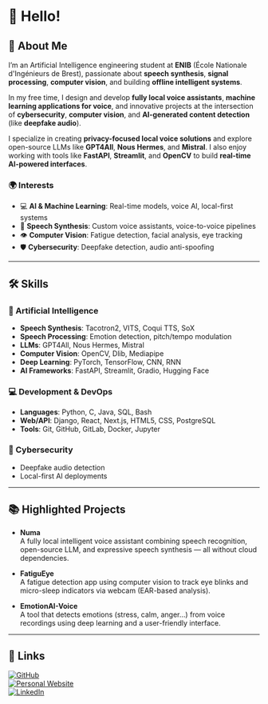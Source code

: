 # 👋 Hello!

## 🚀 About Me

I’m an Artificial Intelligence engineering student at **ENIB** (École Nationale d'Ingénieurs de Brest), passionate about **speech synthesis**, **signal processing**, **computer vision**, and building **offline intelligent systems**.

In my free time, I design and develop **fully local voice assistants**, **machine learning applications for voice**, and innovative projects at the intersection of **cybersecurity**, **computer vision**, and **AI-generated content detection** (like **deepfake audio**).

I specialize in creating **privacy-focused local voice solutions** and explore open-source LLMs like **GPT4All**, **Nous Hermes**, and **Mistral**. I also enjoy working with tools like **FastAPI**, **Streamlit**, and **OpenCV** to build **real-time AI-powered interfaces**.

### 🌍 Interests

- 💻 **AI & Machine Learning**: Real-time models, voice AI, local-first systems  
- 🎤 **Speech Synthesis**: Custom voice assistants, voice-to-voice pipelines  
- 👁️ **Computer Vision**: Fatigue detection, facial analysis, eye tracking  
- 🛡️ **Cybersecurity**: Deepfake detection, audio anti-spoofing

---

## 🛠️ Skills

### 🧠 Artificial Intelligence

- **Speech Synthesis**: Tacotron2, VITS, Coqui TTS, SoX  
- **Speech Processing**: Emotion detection, pitch/tempo modulation  
- **LLMs**: GPT4All, Nous Hermes, Mistral  
- **Computer Vision**: OpenCV, Dlib, Mediapipe  
- **Deep Learning**: PyTorch, TensorFlow, CNN, RNN  
- **AI Frameworks**: FastAPI, Streamlit, Gradio, Hugging Face

### 💻 Development & DevOps

- **Languages**: Python, C, Java, SQL, Bash  
- **Web/API**: Django, React, Next.js, HTML5, CSS, PostgreSQL  
- **Tools**: Git, GitHub, GitLab, Docker, Jupyter

### 🔐 Cybersecurity

- Deepfake audio detection  
- Local-first AI deployments

---

## 📚 Highlighted Projects

- **Numa**  
  A fully local intelligent voice assistant combining speech recognition, open-source LLM, and expressive speech synthesis — all without cloud dependencies.

- **FatiguEye**  
  A fatigue detection app using computer vision to track eye blinks and micro-sleep indicators via webcam (EAR-based analysis).

- **EmotionAI-Voice**  
  A tool that detects emotions (stress, calm, anger...) from voice recordings using deep learning and a user-friendly interface.

---

## 🔗 Links

[![GitHub](https://img.shields.io/badge/GitHub-181717?style=for-the-badge&logo=GitHub&logoColor=white)](https://github.com/Tirovo)  
[![Personal Website](https://img.shields.io/badge/Website-000000?style=for-the-badge&logo=About.me&logoColor=white)](https://tirovo.github.io)  
[![LinkedIn](https://img.shields.io/badge/LinkedIn-0077B5?style=for-the-badge&logo=LinkedIn&logoColor=white)](https://www.linkedin.com/in/tristanlond%C3%A9)

